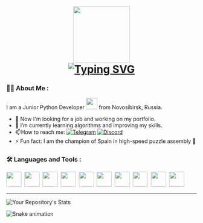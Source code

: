 <h1 align="center"><img height="150" src="https://i.pinimg.com/originals/0c/6b/11/0c6b1149f8f6c2c8855a7720a88404d2.gif"</h1>
<div><a href="https://git.io/typing-svg"><img src="https://readme-typing-svg.demolab.com?font=Permanent+Marker&pause=1000&color=E8DF2C&background=FFEB4700&center=true&vCenter=true&width=250&lines=Hi+there%2C+I'm+Lina!" alt="Typing SVG" /></a></div>
  
### :woman_technologist: About Me :
  I am a Junior Python Developer <img src="https://media.giphy.com/media/WUlplcMpOCEmTGBtBW/giphy.gif" width="30"> from Novosibirsk, Russia.
- :telescope: Now I'm looking for a job and working on my portfolio.
- 🌱 I’m currently learning algorithms and improving my skills.
- :mailbox:How to reach me: [![Telegram](https://img.shields.io/badge/Telegram-2CA5E0?style=for-the-badge&logo=telegram&logoColor=white)](https://t.me/lintyajka)
  [![Discord](https://img.shields.io/badge/Discord-%235865F2.svg?style=for-the-badge&logo=discord&logoColor=white)](https://discordapp.com/users/229156299667931136/)
- ⚡ Fun fact: I am the champion of Spain in high-speed puzzle assembly 🧩
  
### :hammer_and_wrench: Languages and Tools :
<div>
<img src="https://cdn.jsdelivr.net/gh/devicons/devicon/icons/python/python-original-wordmark.svg" width="40" height="40" />&nbsp;
<img src="https://cdn.jsdelivr.net/gh/devicons/devicon/icons/django/django-plain.svg" width="40" height="40" />&nbsp;
<img src="https://upload.wikimedia.org/wikipedia/commons/thumb/1/1d/PyCharm_Icon.svg/200px-PyCharm_Icon.svg.png" width="40" height="40" />&nbsp;
<img src="https://cdn.jsdelivr.net/gh/devicons/devicon/icons/github/github-original-wordmark.svg" width="40" height="40" />&nbsp;
<img src="https://cdn.jsdelivr.net/gh/devicons/devicon/icons/docker/docker-original-wordmark.svg" width="40" height="40" />&nbsp;
<img src="https://cdn.jsdelivr.net/gh/devicons/devicon/icons/nginx/nginx-original.svg" width="40" height="40" />&nbsp;
<img src="https://cdn.jsdelivr.net/gh/devicons/devicon/icons/sqlite/sqlite-original-wordmark.svg" width="40" height="40" />&nbsp;
<img src="https://cdn.jsdelivr.net/gh/devicons/devicon/icons/postgresql/postgresql-original-wordmark.svg" width="40" height="40" />&nbsp;
<img src="https://cdn.jsdelivr.net/gh/devicons/devicon/icons/jupyter/jupyter-original-wordmark.svg" width="40" height="40" />&nbsp;
<img src="https://cdn.jsdelivr.net/gh/devicons/devicon/icons/pytest/pytest-original-wordmark.svg" width="40" height="40" />&nbsp;
</div>

---
  
![Your Repository's Stats](https://github-readme-stats.vercel.app/api?username=shershlina&show_icons=true)
  
![Snake animation](https://github.com/shershlina/shershlina/blob/output/github-contribution-grid-snake.svg)
